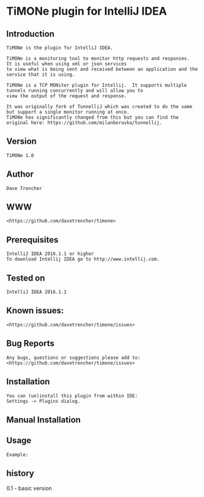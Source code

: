 TiMONe plugin for IntelliJ IDEA
==================================

Introduction
------------
    TiMONe is the plugin for IntelliJ IDEA.

    TiMONe is a monitoring tool to monitor http requests and responses.  It is useful when using xml or json services
    to view what is being sent and received between an application and the service that it is using.

    TiMONe is a TCP MONitor plugin for Intellij.  It supports multiple tunnels running concurrently and will allow you to
    view the output of the request and response.

    It was originally fork of TunnelliJ which was created to do the same but support a single monitor running at once.
    TiMONe has significantly changed from this but you can find the original here: https://github.com/milanboruvka/tunnellij.

Version
-------

    TiMONe 1.0

Author
------
    Dave Trencher

WWW
---
    <https://github.com/davetrencher/timone>

Prerequisites
--------------
    IntelliJ IDEA 2016.1.1 or higher
    To download Intellij IDEA go to http://www.intellij.com.

Tested on
---------
    IntelliJ IDEA 2016.1.1

Known issues:
-------------

    <https://github.com/davetrencher/timone/issues>

Bug Reports
-----------

    Any bugs, questions or suggestions please add to:
    <https://github.com/davetrencher/timone/issues>

Installation
------------

    You can (un)install this plugin from within IDE:
    Settings -> Plugins dialog.

Manual Installation
-------------------

Usage
-----

    Example:


history
-------

 0.1  - basic version
